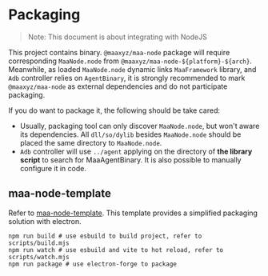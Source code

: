 # Packaging

> Note: This document is about integrating with NodeJS

This project contains binary.  `@maaxyz/maa-node` package will require corresponding `MaaNode.node` from `@maaxyz/maa-node-${platform}-${arch}`. Meanwhile, as loaded `MaaNode.node` dynamic links `MaaFramework` library, and `Adb` controller relies on `AgentBinary`, it is strongly recommended to mark `@maaxyz/maa-node` as external dependencies and do not participate packaging.

If you do want to package it, the following should be take cared:

* Usually, packaging tool can only discover `MaaNode.node`, but won't aware its dependencies. All `dll/so/dylib` besides `MaaNode.node` should be placed the same directory to `MaaNode.node`.
* `Adb` controller will use `../agent` applying on the directory of **the library script** to search for MaaAgentBinary. It is also possible to manually configure it in code.

## maa-node-template

Refer to [maa-node-template](https://github.com/neko-para/maa-node-template). This template provides a simplified packaging solution with electron.

```shell
npm run build # use esbuild to build project, refer to scripts/build.mjs
npm run watch # use esbuild and vite to hot reload, refer to scripts/watch.mjs
npm run package # use electron-forge to package
```
